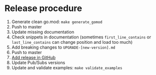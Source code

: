 # Release procedure

1. Generate clean go.mod: `make generate_gomod`
2. Push to master
3. Update missing documentation
4. Check snippets in documentation (sometimes `first_line_contains` or `last_line_contains` can change position and load too much)
5. Add breaking changes to `UPGRADE-[new-version].md`
6. Push to master
7. [Add release in GitHub](https://github.com/ascendsoftware/watermill/releases)
8. Update Pub/Subs versions
9. Update and validate examples: `make validate_examples`
